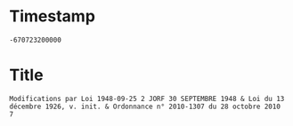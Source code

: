 # Timestamp
```
-670723200000
```

# Title
```
Modifications par Loi 1948-09-25 2 JORF 30 SEPTEMBRE 1948 & Loi du 13 décembre 1926, v. init. & Ordonnance n° 2010-1307 du 28 octobre 2010  7
```